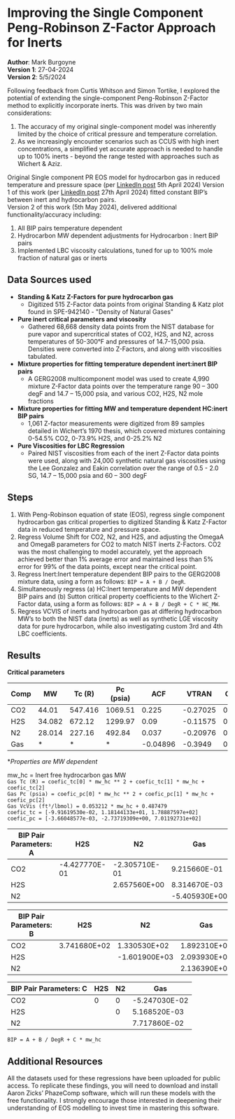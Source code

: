 # Improving the Single Component Peng-Robinson Z-Factor Approach for Inerts

**Author**: Mark Burgoyne  
**Version 1**: 27-04-2024  
**Version 2**: 5/5/2024

Following feedback from Curtis Whitson and Simon Tortike, I explored the potential of extending the single-component Peng-Robinson Z-Factor method to explicitly incorporate inerts. This was driven by two main considerations: 
1. The accuracy of my original single-component model was inherently limited by the choice of critical pressure and temperature correlation.
2. As we increasingly encounter scenarios such as CCUS with high inert concentrations, a simplified yet accurate approach is needed to handle up to 100% inerts - beyond the range tested with approaches such as Wichert & Aziz.

Original Single component PR EOS model for hydrocarbon gas in reduced temperature and pressure space (per [LinkedIn post](https://www.linkedin.com/pulse/z-factors-natural-gas-simple-eos-based-approach-mark-burgoyne-aazrc) 5th April 2024)
Version 1 of this work (per [LinkedIn post](https://www.linkedin.com/pulse/improving-single-component-peng-robinson-z-factor-inerts-burgoyne-zfxcc) 27th April 2024) fitted constant BIP’s between inert and hydrocarbon pairs.  
Version 2 of this work (5th May 2024), delivered additional functionality/accuracy including:
1. All BIP pairs temperature dependent
2. Hydrocarbon MW dependent adjustments for Hydrocarbon : Inert BIP pairs
3. Implemented LBC viscosity calculations, tuned for up to 100% mole fraction of natural gas or inerts

## Data Sources used

- **Standing & Katz Z-Factors for pure hydrocarbon gas**
  - Digitized 515 Z-Factor data points from original Standing & Katz plot found in SPE-942140 - "Density of Natural Gases"  
- **Pure inert critical parameters and viscosity**
  - Gathered 68,668 density data points from the NIST database for pure vapor and supercritical states of CO2, H2S, and N2, across temperatures of 50-300°F and pressures of 14.7-15,000 psia. Densities were converted into Z-Factors, and along with viscosities tabulated.
- **Mixture properties for fitting temperature dependent inert:inert BIP pairs**
  - A GERG2008 multicomponent model was used to create 4,990 mixture Z-Factor data points over the temperature range 90 – 300 degF and 14.7 – 15,000 psia, and various CO2, H2S, N2 mole fractions
- **Mixture properties for fitting MW and temperature dependent HC:inert BIP pairs**
  - 1,061 Z-factor measurements were digitized from 89 samples detailed in Wichert’s 1970 thesis, which covered mixtures containing 0-54.5% CO2, 0-73.9% H2S, and 0-25.2% N2
- **Pure Viscosities for LBC Regression**
  - Paired NIST viscosities from each of the inert Z-Factor data points were used, along with 24,000 synthetic natural gas viscosities using the Lee Gonzalez and Eakin correlation over the range of 0.5 - 2.0 SG, 14.7 – 15,000 psia and 60 – 300 degF

## Steps

1. With Peng-Robinson equation of state (EOS), regress single component hydrocarbon gas critical properties to digitized Standing & Katz Z-Factor data in reduced temperature and pressure space.
2. Regress Volume Shift for CO2, N2, and H2S, and adjusting the OmegaA and OmegaB parameters for CO2 to match NIST inerts Z-Factors. CO2 was the most challenging to model accurately, yet the approach achieved better than 1% average error and maintained less than 5% error for 99% of the data points, except near the critical point.
3. Regress Inert:Inert temperature dependent BIP pairs to the GERG2008 mixture data, using a form as follows: `BIP = A + B / DegR`.
4. Simultaneously regress (a) HC:Inert temperature and MW dependent BIP pairs and (b) Sutton critical property coefficients to the Wichert Z-Factor data, using a form as follows: `BIP = A + B / DegR + C * HC_MW`.
5. Regress VCVIS of inerts and hydrocarbon gas at differing hydrocarbon MW’s to both the NIST data (inerts) as well as synthetic LGE viscosity data for pure hydrocarbon, while also investigating custom 3rd and 4th LBC coefficients.

## Results

**Critical parameters**

| Comp | MW    | Tc (R)  | Pc (psia) | ACF    | VTRAN   | OmegaA  | OmegaB  | VcVis (ft³/lbmol) |
|------|-------|---------|-----------|--------|---------|---------|---------|------------------|
| CO2  | 44.01 | 547.416 | 1069.51   | 0.225  | -0.27025| 0.441273| 0.070128| 1.3548           |
| H2S  | 34.082| 672.12  | 1299.97   | 0.09   | -0.11575| 0.457236| 0.077796| 1.37424          |
| N2   | 28.014| 227.16  | 492.84    | 0.037  | -0.20976| 0.457236| 0.077796| 1.25466          |
| Gas  | *     | *       | *         | -0.04896| -0.3949 | 0.429188| 0.069255| *                |

**Properties are MW dependent*

mw_hc = Inert free hydrocarbon gas MW  
`Gas Tc (R) = coefic_tc[0] * mw_hc ** 2 + coefic_tc[1] * mw_hc + coefic_tc[2]`  
`Gas Pc (psia) = coefic_pc[0] * mw_hc ** 2 + coefic_pc[1] * mw_hc + coefic_pc[2]`  
`Gas VcVis (ft³/lbmol) = 0.053212 * mw_hc + 0.487479`  
`coefic_tc = [-9.91619530e-02, 1.18144133e+01, 1.78887597e+02]`  
`coefic_pc = [-3.66048577e-03, -2.73719309e+00, 7.01192731e+02]`  


| BIP Pair Parameters: A | H2S          | N2            | Gas          |
|------------------------|--------------|---------------|--------------|
| CO2                    | -4.427770E-01| -2.305710E-01 | 9.215660E-01 |
| H2S                    |              | 2.657560E+00  | 8.314670E-03 |
| N2                     |              |               | -5.405930E+00|

| BIP Pair Parameters: B | H2S          | N2            | Gas          |
|------------------------|--------------|---------------|--------------|
| CO2                    | 3.741680E+02 | 1.330530E+02  | 1.892310E+01 |
| H2S                    |              | -1.601900E+03 | 2.093930E+01 |
| N2                     |              |               | 2.136390E+03 |

| BIP Pair Parameters: C | H2S          | N2            | Gas          |
|------------------------|--------------|---------------|--------------|
| CO2                    | 0            | 0             | -5.247030E-02|
| H2S                    |              | 0             | 5.168520E-03 |
| N2                     |              |               | 7.717860E-02 |

`BIP = A + B / DegR + C * mw_hc`

## Additional Resources

All the datasets used for these regressions have been uploaded for public access. To replicate these findings, you will need to download and install Aaron Zicks’ PhazeComp software, which will run these models with the free functionality. I strongly encourage those interested in deepening their understanding of EOS modelling to invest time in mastering this software.
